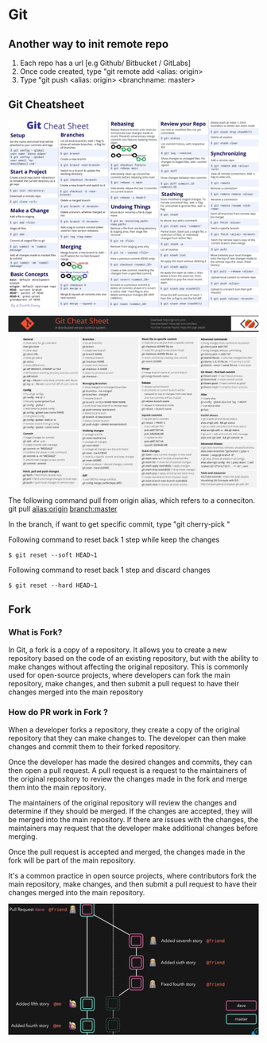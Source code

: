 # Git

## Another way to init remote repo
1. Each repo has a url [e.g Github/ Bitbucket / GitLabs]
2. Once code created, type "git remote add <alias: origin> <url>
3. Type "git push <alias: origin> <branchname: master>

## Git Cheatsheet
![Git Cheatsheet](/docs/imgs/Git%20cheat%20sheet%20light%20(FINAL).jpg)

![Git Cheatsheet2](/docs/imgs/git02.jpg)

The following command pull from origin alias, which refers to a conneciton. 
git pull <alias:origin> <branch:master>

In the branch, if want to get specific commit, type "git cherry-pick <git hash>"

Following command to reset back 1 step while keep the changes
```
$ git reset --soft HEAD~1
```

Following command to reset back 1 step and discard changes
```
$ git reset --hard HEAD~1
```




## Fork
### What is Fork?
In Git, a fork is a copy of a repository. It allows you to create a new repository based on the code of an existing repository, but with the ability to make changes without affecting the original repository. This is commonly used for open-source projects, where developers can fork the main repository, make changes, and then submit a pull request to have their changes merged into the main repository

### How do PR work in Fork ?
When a developer forks a repository, they create a copy of the original repository that they can make changes to. The developer can then make changes and commit them to their forked repository.

Once the developer has made the desired changes and commits, they can then open a pull request. A pull request is a request to the maintainers of the original repository to review the changes made in the fork and merge them into the main repository.

The maintainers of the original repository will review the changes and determine if they should be merged. If the changes are accepted, they will be merged into the main repository. If there are issues with the changes, the maintainers may request that the developer make additional changes before merging.

Once the pull request is accepted and merged, the changes made in the fork will be part of the main repository.

It's a common practice in open source projects, where contributors fork the main repository, make changes, and then submit a pull request to have their changes merged into the main repository.

![git-fork](/docs/imgs/git01.JPG)

